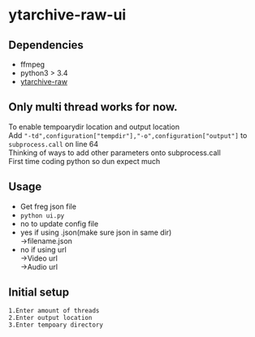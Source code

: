 # ytarchive-raw-ui

## Dependencies

- ffmpeg
- python3 > 3.4
- [ytarchive-raw](https://github.com/lekoOwO/ytarchive-raw)

## Only multi thread works for now.
To enable tempoarydir location and output location<br />
Add ```"-td",configuration["tempdir"],"-o",configuration["output"]``` to ```subprocess.call``` on line 64<br />
Thinking of ways to add other parameters onto subprocess.call<br />
First time coding python so dun expect much

## Usage
- Get freg json file
- `python ui.py`
- no to update config file
- yes if using .json(make sure json in same dir)<br />
->filename.json
- no if using url<br />
->Video url<br />
->Audio url
  
## Initial setup
```
1.Enter amount of threads
2.Enter output location
3.Enter tempoary directory
```
